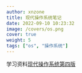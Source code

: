 ```yaml
---
author: xnzone 
title: 现代操作系统笔记
date: 2022-09-10 10:23:32
image: /covers/os.png
cover: true
weight: 5
tags: ["os", "操作系统"]
---
```


学习资料[现代操作系统第四版](https://book.douban.com/subject/27096665/)